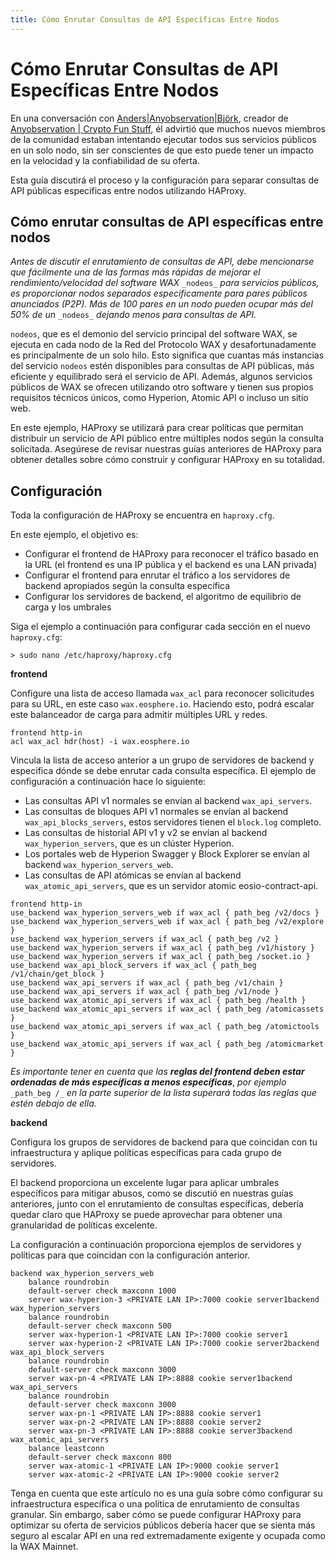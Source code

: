 ```yaml
---
title: Cómo Enrutar Consultas de API Específicas Entre Nodos
---
```


# Cómo Enrutar Consultas de API Específicas Entre Nodos

En una conversación con [Anders|Anyobservation|Björk](https://twitter.com/anyobservation), creador de [Anyobservation | Crypto Fun Stuff](https://anyo.io/), él advirtió que muchos nuevos miembros de la comunidad estaban intentando ejecutar todos sus servicios públicos en un solo nodo, sin ser conscientes de que esto puede tener un impacto en la velocidad y la confiabilidad de su oferta.

Esta guía discutirá el proceso y la configuración para separar consultas de API públicas específicas entre nodos utilizando HAProxy.

## **Cómo enrutar consultas de API específicas entre nodos**

_Antes de discutir el enrutamiento de consultas de API, debe mencionarse que fácilmente una de las formas más rápidas de mejorar el rendimiento/velocidad del software WAX_ `_nodeos_` _para servicios públicos, es proporcionar nodos separados específicamente para pares públicos anunciados (P2P). Más de 100 pares en un nodo pueden ocupar más del 50% de un_ `_nodeos_` _dejando menos para consultas de API._

`nodeos`, que es el demonio del servicio principal del software WAX, se ejecuta en cada nodo de la Red del Protocolo WAX y desafortunadamente es principalmente de un solo hilo. Esto significa que cuantas más instancias del servicio `nodeos` estén disponibles para consultas de API públicas, más eficiente y equilibrado será el servicio de API. Además, algunos servicios públicos de WAX se ofrecen utilizando otro software y tienen sus propios requisitos técnicos únicos, como Hyperion, Atomic API o incluso un sitio web.

En este ejemplo, HAProxy se utilizará para crear políticas que permitan distribuir un servicio de API público entre múltiples nodos según la consulta solicitada. Asegúrese de revisar nuestras guías anteriores de HAProxy para obtener detalles sobre cómo construir y configurar HAProxy en su totalidad.

## Configuración

Toda la configuración de HAProxy se encuentra en `haproxy.cfg`.

En este ejemplo, el objetivo es:

-   Configurar el frontend de HAProxy para reconocer el tráfico basado en la URL (el frontend es una IP pública y el backend es una LAN privada)
-   Configurar el frontend para enrutar el tráfico a los servidores de backend apropiados según la consulta específica
-   Configurar los servidores de backend, el algoritmo de equilibrio de carga y los umbrales

Siga el ejemplo a continuación para configurar cada sección en el nuevo `haproxy.cfg`:

```
> sudo nano /etc/haproxy/haproxy.cfg
```
**frontend**

Configure una lista de acceso llamada `wax_acl` para reconocer solicitudes para su URL, en este caso `wax.eosphere.io`. Haciendo esto, podrá escalar este balanceador de carga para admitir múltiples URL y redes.

```
frontend http-in  
acl wax_acl hdr(host) -i wax.eosphere.io
```

Vincula la lista de acceso anterior a un grupo de servidores de backend y especifica dónde se debe enrutar cada consulta específica. El ejemplo de configuración a continuación hace lo siguiente:

-   Las consultas API v1 normales se envían al backend `wax_api_servers`.
-   Las consultas de bloques API v1 normales se envían al backend `wax_api_blocks_servers`, estos servidores tienen el `block.log` completo.
-   Las consultas de historial API v1 y v2 se envían al backend `wax_hyperion_servers`, que es un clúster Hyperion.
-   Los portales web de Hyperion Swagger y Block Explorer se envían al backend `wax_hyperion_servers_web`.
-   Las consultas de API atómicas se envían al backend `wax_atomic_api_servers`, que es un servidor atomic eosio-contract-api.

```
frontend http-in  
use_backend wax_hyperion_servers_web if wax_acl { path_beg /v2/docs }  
use_backend wax_hyperion_servers_web if wax_acl { path_beg /v2/explore }  
use_backend wax_hyperion_servers if wax_acl { path_beg /v2 }  
use_backend wax_hyperion_servers if wax_acl { path_beg /v1/history }  
use_backend wax_hyperion_servers if wax_acl { path_beg /socket.io }  
use_backend wax_api_block_servers if wax_acl { path_beg /v1/chain/get_block }  
use_backend wax_api_servers if wax_acl { path_beg /v1/chain }  
use_backend wax_api_servers if wax_acl { path_beg /v1/node }  
use_backend wax_atomic_api_servers if wax_acl { path_beg /health }  
use_backend wax_atomic_api_servers if wax_acl { path_beg /atomicassets }  
use_backend wax_atomic_api_servers if wax_acl { path_beg /atomictools }  
use_backend wax_atomic_api_servers if wax_acl { path_beg /atomicmarket }
```

_Es importante tener en cuenta que las_ **_reglas del frontend deben estar ordenadas de más específicas a menos específicas_**, _por ejemplo_ `_path_beg /_` _en la parte superior de la lista superará todas las reglas que estén debajo de ella._

**backend**

Configura los grupos de servidores de backend para que coincidan con tu infraestructura y aplique políticas específicas para cada grupo de servidores.

El backend proporciona un excelente lugar para aplicar umbrales específicos para mitigar abusos, como se discutió en nuestras guías anteriores, junto con el enrutamiento de consultas específicas, debería quedar claro que HAProxy se puede aprovechar para obtener una granularidad de políticas excelente.

La configuración a continuación proporciona ejemplos de servidores y políticas para que coincidan con la configuración anterior.

```
backend wax_hyperion_servers_web  
    balance roundrobin  
    default-server check maxconn 1000  
    server wax-hyperion-3 <PRIVATE LAN IP>:7000 cookie server1backend wax_hyperion_servers  
    balance roundrobin  
    default-server check maxconn 500  
    server wax-hyperion-1 <PRIVATE LAN IP>:7000 cookie server1  
    server wax-hyperion-2 <PRIVATE LAN IP>:7000 cookie server2backend wax_api_block_servers  
    balance roundrobin  
    default-server check maxconn 3000  
    server wax-pn-4 <PRIVATE LAN IP>:8888 cookie server1backend wax_api_servers  
    balance roundrobin  
    default-server check maxconn 3000  
    server wax-pn-1 <PRIVATE LAN IP>:8888 cookie server1  
    server wax-pn-2 <PRIVATE LAN IP>:8888 cookie server2  
    server wax-pn-3 <PRIVATE LAN IP>:8888 cookie server3backend wax_atomic_api_servers  
    balance leastconn  
    default-server check maxconn 800  
    server wax-atomic-1 <PRIVATE LAN IP>:9000 cookie server1  
    server wax-atomic-2 <PRIVATE LAN IP>:9000 cookie server2
 ```

Tenga en cuenta que este artículo no es una guía sobre cómo configurar su infraestructura específica o una política de enrutamiento de consultas granular. Sin embargo, saber cómo se puede configurar HAProxy para optimizar su oferta de servicios públicos debería hacer que se sienta más seguro al escalar API en una red extremadamente exigente y ocupada como la WAX Mainnet.